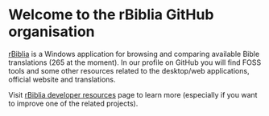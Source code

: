 # Welcome to the rBiblia GitHub organisation

[rBiblia](https://rbiblia.toborek.info/en-US/) is a Windows application for browsing and comparing available Bible translations (265 at the moment). In our profile on GitHub you will find FOSS tools and some other resources related to the desktop/web applications, official website and translations.

Visit [rBiblia developer resources](https://rbiblia.github.io) page to learn more (especially if you want to improve one of the related projects).
